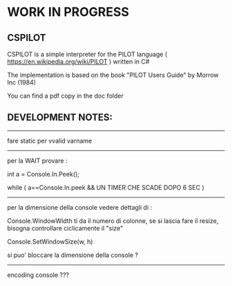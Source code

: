 
# WORK IN PROGRESS

## CSPILOT

CSPILOT is a simple interpreter for the PILOT language ( https://en.wikipedia.org/wiki/PILOT ) written in C#

The implementation is based on the book "PILOT Users Guide" by Morrow Inc (1984)

You can find a pdf copy in the doc folder


## DEVELOPMENT NOTES: 
---
fare static per vvalid varname

---
per la WAIT provare :

int a = Console.In.Peek();

while ( a==Console.In.peek && UN TIMER CHE SCADE DOPO 6 SEC )

---
per la dimensione della console vedere dettagli di :

Console.WindowWidth
ti da il numero di colonne, se si lascia fare il resize, bisogna controllare ciclicamente il "size"

Console.SetWindowSize(w, h)

si puo' bloccare la dimensione della console ?

---
encoding console ???